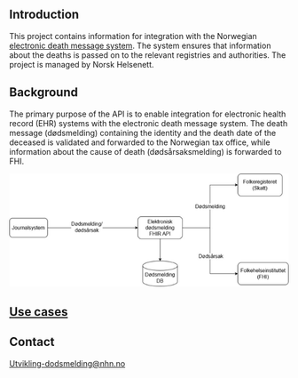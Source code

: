 ## Introduction
This project contains information for integration with the Norwegian [electronic death message system](https://www.fhi.no/hn/helseregistre-og-registre/dodsarsaksregisteret/elektronisk-dodsmelding/). The system ensures that information about the deaths is passed on to the relevant registries and authorities. The project is managed by Norsk Helsenett.

## Background
The primary purpose of the API is to enable integration for electronic health record (EHR) systems with the electronic death message system. The death message (dødsmelding) containing the identity and the death date of the deceased is validated and forwarded to the Norwegian tax office, while information about the cause of death (dødsårsaksmelding) is forwarded to FHI.

![](./Pictures/edm_diagram.png "Relationship between EHR system, FHIR API, Tax office and FHIR")
## [Use cases](./Use%20cases/UseCases.md)

## Contact
Utvikling-dodsmelding@nhn.no
